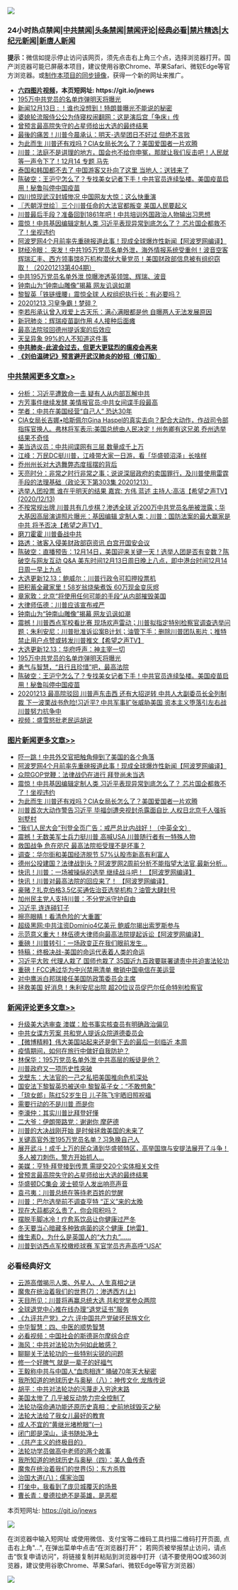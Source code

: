 ![](https://raw.githubusercontent.com/fqnews/bnews/master/64photo/fqnews-qr.jpg)

<div id="tt">
<h3>24小时热点禁闻|<a href="#%E4%B8%AD%E5%85%B1%E7%A6%81%E9%97%BB%E6%9B%B4%E5%A4%9A%E6%96%87%E7%AB%A0">中共禁闻</a>|<a href="#%E5%9B%BE%E7%89%87%E6%96%B0%E9%97%BB%E6%9B%B4%E5%A4%9A%E6%96%87%E7%AB%A0">头条禁闻</a>|<a href="#%E6%96%B0%E9%97%BB%E8%AF%84%E8%AE%BA%E6%9B%B4%E5%A4%9A%E6%96%87%E7%AB%A0">禁闻评论|<a href="#%E5%BF%85%E7%9C%8B%E7%BB%8F%E5%85%B8%E5%A5%BD%E6%96%87">经典必看|<a href="/video.md#%E7%A6%81%E7%89%87%E7%B2%BE%E9%80%89">禁片精选</a>|<a href="https://github.com/fqnews/djy/blob/master/gb/nf1351518.md#1">大纪元新闻</a>|<a href="https://github.com/fqnews/ntdtv/blob/master/gb/prog204.md#1">新唐人新闻</a></h3>
<div><b>提示：</b>微信如提示停止访问该网页，须先点击右上角三个点，选择浏览器打开。国产浏览器可能已屏蔽本项目，建议使用谷歌Chrome、苹果Safari、微软Edge等官方浏览器。或<a href="https://github.com/fqnews/bnews/blob/master/%E5%88%B6%E4%BD%9Cgit%E7%A6%81%E9%97%BB%E9%95%9C%E5%83%8F.md">制作本项目的同步镜像</a>，获得一个新的网址来推广。</div>
<ul>
<li><b><a href="http://d1.bdrive.tk/64.mp4" target="_blank">六四图片视频</a>，本页短网址: https://git.io/jnews</b></li>
<li><a href="/cbnews/20201213/1447148.md">195万中共党员的名单炸弹明天将曝光</a></li>
<li><a href="/taiwannews/20201213/1447067.md">新闻12月13日 : ！谁也没想到！特朗普曝光不能说的秘密</a></li>
<li><a href="/baitai/20201213/1447128.md">婆媳轮流服侍公公为侍寝权闹翻网：这是演后宫「争床」传</a></li>
<li><a href="/comments/20201214/1447307.md">曾预言最高院失守的占星师给出大选的最终结果</a></li>
<li><a href="/taiwannews/20201214/1447204.md">最後的痛苦！川普今晨承认：明天-选举团日不好过 但绝不言败</a></li>
<li><a href="/topimagenews/20201214/1447208.md">为此而生 川普还有戏吗？CIA女局长怎么了？美国爱国者一片欢腾</a></li>
<li><a href="/bannedvideo/20201214/1447266.md">川普：法庭不是讲理的地方，国会也不给你申冤，那就让我们反击吧！人民就等一声令下了！12月14 专题  马先</a></li>
<li><a href="/funmedia/20201214/1447295.md">泰国和韩国都不去了 中国游客又扑向了这里 当地人：送钱来了</a></li>
<li><a href="/cbnews/20201213/1447141.md">陈破空：王沪宁怎么了？专找美女记者下手！中共官员连续坠楼。美国疫苗启用！秘鲁叫停中国疫苗</a></li>
<li><a href="/worldnews/20201214/1447243.md">四川惊现武汉封城惨况 中国网友大惊：这么快重演</a></li>
<li><a href="/ssgc/20201214/1447244.md">〖兲朝浮世绘〗三个川普任命的大法官都叛变 美国人民要起义</a></li>
<li><a href="/cnnews/20201213/1447061.md">川普最后手段？准备回到1861年吧！中共培训外国政治人物输出习思想</a></li>
<li><a href="/topimagenews/20201214/1447268.md">震惊！中共基因编辑定制人类 习近平表现异常到底怎么了？ 芯片国企都救不了！坐视违约</a></li>
<li><a href="/topimagenews/20201214/1447438.md">阿波罗网4个月前率先重磅报道此事！现成全球爆炸性新闻【阿波罗网编译】</a></li>
<li><a href="/bannedvideo/20201214/1447276.md">财经冷眼：  突发！中共195万党员名单外泄，海外情报系统受重创！波音空客辉瑞汇丰、西方领事馆8万机构潜伏大量党员！美国财政部信息被有组织窃取！（20201213第404期）</a></li>
<li><a href="/comments/20201213/1447096.md">中共195万党员名单外泄 惊曝渗透英领馆、辉瑞、波音</a></li>
<li><a href="/cbnews/20201214/1447200.md">钟南山为“钟南山雕像”揭幕 网友讥讽如潮</a></li>
<li><a href="/cnnews/20201214/1447383.md">黎智英「铁链缠腰」震惊全球 人权组织执行长：有必要吗？</a></li>
<li><a href="/taiwannews/20201213/1447065.md">20201213 习皇争霸！梦碎？</a></li>
<li><a href="/yule/20201214/1447220.md">李若彤承认曾入戏爱上古天乐：满心满眼都是他 自曝两人无法发展原因</a></li>
<li><a href="/cnnews/20201214/1447240.md">新冠肺炎：辉瑞疫苗副作用 4人接种后面瘫</a></li>
<li><a href="/ssgc/20201213/1447151.md">最高法院驳回德州提诉案的后效应</a></li>
<li><a href="/cnnews/20201214/1447235.md">天呈异象 99%的人不知道这件事</a></li>
<li><b><a href="/comments/20200211/1275071.md" target="_blank">中共肺炎-此波会过去，但更大更猛烈的瘟疫会再来</a></b></li>
<li><b><a href="/comments/20200207/1272816.md" target="_blank">《刘伯温碑记》预言避开武汉肺炎的妙招（修订版）</a></b></li>
</ul>
</div>

<div class="catlist">
<h3><a href="/cbnews/" target="_blank">中共禁闻</a><span><a href="/cbnews/" target="_blank" rel="nofollow">更多文章>></a></span></h3>
<ul>
<li><a href="/cbnews/20201214/1447552.md" target="_blank">分析：习近平遭致命一击 疑有人从内部瓦解中共</a></li>
<li><a href="/cbnews/20201214/1447522.md" target="_blank">方芳事件继续发酵 美情报官员:中共女间谍手段最高</a></li>
<li><a href="/cbnews/20201214/1447505.md" target="_blank">学者：中共在美国经营“自己人” 恐达30年</a></li>
<li><a href="/cbnews/20201214/1447489.md" target="_blank">CIA女局长吉娜•哈斯佩尔Gina Haspel的真实去向？配合大动作，作战司令部指挥官换人。弗林将军表示:美国总统由人民决定！州务卿有这兄弟 乔州选举结果不奇怪</a></li>
<li><a href="/cbnews/20201214/1447488.md" target="_blank">美当选议员：中共间谍网有三层 数量成千上万</a></li>
<li><a href="/cbnews/20201214/1447486.md" target="_blank">江峰：万民DC挺川普，江峰带大家一日游，看「华盛顿沼泽」长啥样</a></li>
<li><a href="/cbnews/20201214/1447474.md" target="_blank">乔州州长对大选舞弊态度摇摆的背后</a></li>
<li><a href="/cbnews/20201214/1447369.md" target="_blank">天亮时分：非常之时行非常之事；说说深层政府的卖国罪行，及川普使用雷霆手段的法理基础（政论天下第303集 20201213）</a></li>
<li><a href="/cbnews/20201214/1447334.md" target="_blank">选举人团投票 谁在乎明天的结果   嘉宾: 方伟 蓝述 主持人:高洁【希望之声TV】(2020/12/13)</a></li>
<li><a href="/cbnews/20201214/1447296.md" target="_blank">不按常规出牌 川普共有几步棋？渗透全球 近200万中共党员名册被泄露；华大基因高层演讲照片曝光：基因编辑 定制人类；川普：国防法案的最大赢家是中共 将予否决【希望之声TV】</a></li>
<li><a href="/cbnews/20201214/1447294.md" target="_blank">磨刀霍霍 川普备战中共</a></li>
<li><a href="/cbnews/20201214/1447270.md" target="_blank">路透：骇客入侵美财政部窃资讯 白宫开国安会议</a></li>
<li><a href="/cbnews/20201214/1447267.md" target="_blank">陈破空：直播预告：12月14日，美国迎来关键一天！选举人团是否有变数？陈破空与网友互动 Q&amp;A 美东时间12月13日周日晚上八点，即中港台时间12月14日周一早上九点</a></li>
<li><a href="/cbnews/20201214/1447265.md" target="_blank">大选更新12.13：鲍威尔：川普行政令可扣押投票机</a></li>
<li><a href="/cbnews/20201214/1447248.md" target="_blank">把积蓄全藏家里！58岁翁烧柴煮饭 60万现金变灰烬</a></li>
<li><a href="/cbnews/20201214/1447245.md" target="_blank">章家敦：北京“将使用任何可能的手段”从内部摧毁美国</a></li>
<li><a href="/cbnews/20201214/1447239.md" target="_blank">大律师伍德：川普应该宣布戒严</a></li>
<li><a href="/cbnews/20201214/1447200.md" target="_blank">钟南山为“钟南山雕像”揭幕 网友讥讽如潮</a></li>
<li><a href="/cbnews/20201213/1447175.md" target="_blank">震撼！川普西点军校看比赛 现场欢声雷动；川普拟指定特别检察官调查选举问题；朱利安尼：川普批准诉讼案B计划；油管下手：删除川普团队影片；推特禁止用户点赞或转发川普推文【希望之声TV】</a></li>
<li><a href="/cbnews/20201213/1447150.md" target="_blank">大选更新12.13：华府呼声：神主宰一切</a></li>
<li><a href="/cbnews/20201213/1447148.md" target="_blank">195万中共党员的名单炸弹明天将曝光</a></li>
<li><a href="/cbnews/20201213/1447117.md" target="_blank">勇气与智慧，“且行且珍惜”吧，最高法院</a></li>
<li><a href="/cbnews/20201213/1447141.md" target="_blank">陈破空：王沪宁怎么了？专找美女记者下手！中共官员连续坠楼。美国疫苗启用！秘鲁叫停中国疫苗</a></li>
<li><a href="/cbnews/20201213/1447097.md" target="_blank">20201213 最高院驳回 川普声东击西 还有大招逆转  中共人大副委员长全列制裁 下一波栗战书危险!习近平? 中共军事扩张威胁美国 资本主义堕落引左右战 川普努力抗争中</a></li>
<li><a href="/cbnews/20201213/1447024.md" target="_blank">视频：盛雪怒批老民运胡说</a></li>

</ul>
</div>
<div class="catlist">
<h3><a href="/topimagenews/" target="_blank">图片新闻</a><span><a href="/topimagenews/" target="_blank" rel="nofollow">更多文章>></a></span></h3>
<ul>
<li><a href="/topimagenews/20201214/1447551.md" target="_blank">吓一跳！中共外交官把触角伸到了美国的各个角落</a></li>
<li><a href="/topimagenews/20201214/1447438.md" target="_blank">阿波罗网4个月前率先重磅报道此事！现成全球爆炸性新闻【阿波罗网编译】</a></li>
<li><a href="/topimagenews/20201214/1447269.md" target="_blank">众院GOP党鞭：法律战仍在进行 拜登尚未当选</a></li>
<li><a href="/topimagenews/20201214/1447268.md" target="_blank">震惊！中共基因编辑定制人类 习近平表现异常到底怎么了？ 芯片国企都救不了！坐视违约</a></li>
<li><a href="/topimagenews/20201214/1447208.md" target="_blank">为此而生 川普还有戏吗？CIA女局长怎么了？美国爱国者一片欢腾</a></li>
<li><a href="/topimagenews/20201213/1446977.md" target="_blank">川普首次大动作警告习近平 毕福剑遭央视封杀露面自比 人权日北京千人强拆别墅村</a></li>
<li><a href="/comments/20201213/1446945.md" target="_blank">&#8220;我们人民大会&#8221;刊登全页广告：戒严总比内战好！（中英全文）</a></li>
<li><a href="/topimagenews/20201213/1446790.md" target="_blank">震撼！无数美军士兵力挺川普 高喊USA 川普随行者有一特殊人物</a></li>
<li><a href="/topimagenews/20201213/1446728.md" target="_blank">救国战争 危在咫尺 最高法院拒受理不是坏事？</a></li>
<li><a href="/topimagenews/20201213/1446626.md" target="_blank">调查：华尔街和美国经济脱节 57%认股市新高有利富人</a></li>
<li><a href="/topimagenews/20201213/1446563.md" target="_blank">德州公投建国？法律战到头？阿波罗网2周前分析不能指望大法官,最新分析…</a></li>
<li><a href="/topimagenews/20201212/1446361.md" target="_blank">快讯！川普：一场被操纵的选举 继续战斗吧！ 【阿波罗网编译】</a></li>
<li><a href="/topimagenews/20201212/1446341.md" target="_blank">快讯！川普对最高法院的回应来了！ 【阿波罗网编译】</a></li>
<li><a href="/topimagenews/20201212/1446304.md" target="_blank">豪赌？扎克伯格3.5亿买通佐治亚选举机构？油管大肆封号</a></li>
<li><a href="/topimagenews/20201212/1446247.md" target="_blank">加州民主党人支持川普：不分党派守护自由</a></li>
<li><a href="/topimagenews/20201212/1446093.md" target="_blank">习近平 连连碰钉子</a></li>
<li><a href="/topimagenews/20201212/1446067.md" target="_blank">擦亮眼睛！看清危险的‘大重置’</a></li>
<li><a href="/topimagenews/20201212/1446060.md" target="_blank">超级黑网:中共注资Dominio4亿美元 鲍威尔揭出索罗斯参与</a></li>
<li><a href="/topimagenews/20201211/1445830.md" target="_blank">示范意义重大！林伍德大律师向最高法院提起诉讼【阿波罗网编译】</a></li>
<li><a href="/topimagenews/20201211/1445730.md" target="_blank">重磅！川普转引：一场政变正在我们眼前发生&#8230;</a></li>
<li><a href="/comments/20201211/1445650.md" target="_blank">特稿：终极决战-美国的命运代表着人类的命运</a></li>
<li><a href="/topimagenews/20201211/1445632.md" target="_blank">习近平大败 代理人栽了 国师也栽了 35国近九百政要联署谴责中共迫害法轮功</a></li>
<li><a href="/topimagenews/20201211/1445607.md" target="_blank">重磅！FCC通过华为中兴禁用清单 撤销中国电信在美运营</a></li>
<li><a href="/topimagenews/20201211/1445525.md" target="_blank">对中鹰派白邦瑞接任美国防政策委员会主席</a></li>
<li><a href="/topimagenews/20201210/1445461.md" target="_blank">拯救美国 好消息！朱利安尼出院 超20位议员促巴尔任命特别检察官</a></li>

</ul>
</div>
<div class="catlist">
<h3><a href="/comments/" target="_blank">新闻评论</a><span><a href="/comments/" target="_blank" rel="nofollow">更多文章>></a></span></h3>
<ul>
<li><a href="/comments/20201214/1447535.md" target="_blank">升级美大选审查 澳媒：脸书事实核查员有明确政治偏见</a></li>
<li><a href="/comments/20201214/1447473.md" target="_blank">中共女谍方芳案 共和党人提诉众院道德委员会</a></li>
<li><a href="/comments/20201214/1447443.md" target="_blank">【微博精粹】伟大美国站起来还是倒下去的最后一刻临近 本周</a></li>
<li><a href="/comments/20201214/1447412.md" target="_blank">疫情期间，如何在旅行中做好自我防护？</a></li>
<li><a href="/comments/20201214/1447402.md" target="_blank">林保华：195万党员名单外泄 中共高层的叛徒是他？</a></li>
<li><a href="/comments/20201214/1447401.md" target="_blank">川普政府又一项历史性突破</a></li>
<li><a href="/comments/20201214/1447400.md" target="_blank">戈壁东：大法官的一己之私把美国推向危机深处</a></li>
<li><a href="/comments/20201214/1447389.md" target="_blank">国安法下黎智英恐被送中 黎智英子女：“不敢想象”</a></li>
<li><a href="/comments/20201214/1447388.md" target="_blank">「琼女郎」陈红52岁生日 儿子陈飞宇晒旧照祝福</a></li>
<li><a href="/comments/20201214/1447380.md" target="_blank">需要行动的不是川普 而是你</a></li>
<li><a href="/comments/20201214/1447379.md" target="_blank">李濠仲：其实川普比拜登好懂</a></li>
<li><a href="/comments/20201214/1447378.md" target="_blank">二大爷：伊朗带路党：谢谢你 摩萨德</a></li>
<li><a href="/comments/20201214/1447377.md" target="_blank">川普的大决战刚开始 是时候拯救美国的未来了</a></li>
<li><a href="/comments/20201214/1447364.md" target="_blank">关键高官外泄195万党员名单？习急换自己人</a></li>
<li><a href="/comments/20201214/1447222.md" target="_blank">展开武斗！成千上万的民众涌到华盛顿特区，高举国旗与安提法展开了斗争！多人被刀刺伤，警方开始抓人…</a></li>
<li><a href="/comments/20201214/1447308.md" target="_blank">美媒：亨特·拜登接到传票 需提交20个实体相关文件</a></li>
<li><a href="/comments/20201214/1447307.md" target="_blank">曾预言最高院失守的占星师给出大选的最终结果</a></li>
<li><a href="/comments/20201214/1447292.md" target="_blank">华盛顿DC集会 波士顿华人发出响亮声音</a></li>
<li><a href="/comments/20201214/1447291.md" target="_blank">袁弓夷：川普总统在等待老百姓的觉醒</a></li>
<li><a href="/comments/20201214/1447290.md" target="_blank">川普：巴尔选举前不调查亨特 “正义”来的太晚</a></li>
<li><a href="/comments/20201214/1447289.md" target="_blank">现在大蒜都这么贵了，你会囤积吗？</a></li>
<li><a href="/comments/20201214/1447288.md" target="_blank">摆脱手脚冰冷！疗愈系饮品让你健康过严冬</a></li>
<li><a href="/comments/20201214/1447287.md" target="_blank">冬天要当心暗藏多种致病菌的这个健康【地雷】</a></li>
<li><a href="/comments/20201214/1447286.md" target="_blank">维生素D，为什么是英国人的“大力丸”……</a></li>
<li><a href="/comments/20201214/1447271.md" target="_blank">川普到访西点军校橄榄球赛 军官学员齐声高呼“USA”</a></li>

</ul>
</div>

<div class="catlist">
<h3>必看经典好文</h3>
<ul>
<li><a href="/comments/20200919/82684.md" target="_blank">云游高僧揭示人类、外星人、人生真相之谜</a></li>
<li><a href="/topimagenews/20180527/948369.md" target="_blank">魔鬼在统治着我们的世界(7)：渗透西方(上)</a></li>
<li><a href="/comments/20200816/1381118.md" target="_blank">天目所见：川普将再赢总统大选 共和党掌参众两院</a></li>
<li><a href="/cbnews/20200819/1382346.md" target="_blank">全球退党中心推在线办理“退党证书”服务</a></li>
<li><a href="/bookonline/20131116/201050.md" target="_blank">《九评共产党》之六 评中国共产党破坏民族文化</a></li>
<li><a href="/comments/20200605/783247.md" target="_blank">中华智慧：四、中医的顺势智慧</a></li>
<li><a href="/comments/20200806/1375443.md" target="_blank">必看视频：中国社会的斯德哥尔摩综合症</a></li>
<li><a href="/comments/20191218/1228234.md" target="_blank">海风：中共对法轮功为何如此敏感？</a></li>
<li><a href="/comments/20190417/1114875.md" target="_blank">聊聊关于法轮功的一些特别尖锐的问题</a></li>
<li><a href="/funmedia/20200713/1359909.md" target="_blank">修一个好脾气 就是一辈子的好福气</a></li>
<li><a href="/cbnews/20200730/1371580.md" target="_blank">王毅称中共与中国人“血肉相连” 捅破70年天大秘密</a></li>
<li><a href="/topimagenews/20180225/905380.md" target="_blank">我所知道的地球历史与奥秘（八）：神传文化 龙族传说</a></li>
<li><a href="/cbnews/20200720/1363328.md" target="_blank">胡平：中共对法轮功的污蔑走入穷途末路</a></li>
<li><a href="/comments/20200624/1349702.md" target="_blank">美国太惨了 几乎被反动势力完全控制了</a></li>
<li><a href="/tculture/20121025/73069.md" target="_blank">法轮功宿命通功能还原历史真相：史前地球毁灭之秘</a></li>
<li><a href="/cbnews/20200516/1329218.md" target="_blank">法轮大法给了我女儿最好的教育</a></li>
<li><a href="/lifebaike/20200527/1334909.md" target="_blank">成人不宜的“黄继光堵枪眼”(一)</a></li>
<li><a href="/tculture/20200803/1373949.md" target="_blank">闭门即是深山，读书随处净土</a></li>
<li><a href="/bookwiki/20171120/858084.md" target="_blank">《共产主义的终极目的》</a></li>
<li><a href="/comments/20200629/1352533.md" target="_blank">法轮功学员做高中老师的两个故事</a></li>
<li><a href="/tculture/xiulian/20170729/799172.md" target="_blank">我所知道的地球历史与奥秘（四）：美人鱼传奇</a></li>
<li><a href="/topimagenews/20180524/946967.md" target="_blank">魔鬼在统治着我们的世界(5)：东方杀戮</a></li>
<li><a href="/cbnews/20190424/914482.md" target="_blank">治国大道(八)：儒家治国</a></li>
<li><a href="/comments/20201015/1414242.md" target="_blank">打坐中，我看到了庞贝城覆灭的场景</a></li>
<li><a href="/comments/20180726/727420.md" target="_blank">曹长青：曼德拉绝不是英雄，是恶棍</a></li>

</ul>
</div>

本页短网址: https://git.io/jnews

![](https://raw.githubusercontent.com/fqnews/bnews/master/64photo/fqnews-qr.jpg)

在浏览器中输入短网址 或使用微信、支付宝等二维码工具扫描二维码打开页面, 点击右上角"...", 在弹出菜单中点击“在浏览器打开”； 若网页被举报禁止访问，请点击“恢复申请访问”，将链接复制并粘贴到浏览器中打开（请不要使用QQ或360浏览器，建议使用谷歌Chrome、苹果Safari、微软Edge等官方浏览器）

![](https://raw.githubusercontent.com/fqnews/bnews/master/64photo/wx.jpg)